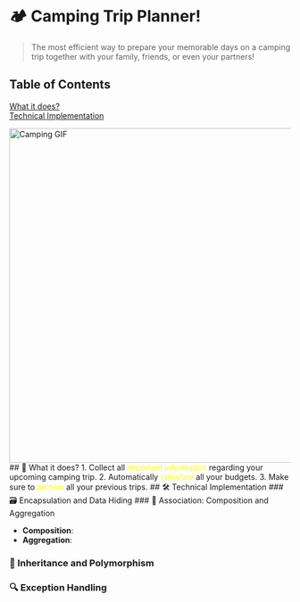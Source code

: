 # 🏕️ Camping Trip Planner!

> The most efficient way to prepare your memorable days on a camping trip together with your family, friends, or even your partners!

## Table of Contents  
[What it does?](##whatitdoes)  
[Technical Implementation](##technical)  

<img src="https://media.giphy.com/media/26gsvCk59AwGX28XS/giphy.gif" alt="Camping GIF" width="600"/>

<a name="whatitdoes"/>
## 🚀 What it does?
1. Collect all <span style="color: yellow;">important information</span> regarding your upcoming camping trip.
2. Automatically <span style="color: yellow;">calculate</span> all your budgets.
3. Make sure to <span style="color: yellow;">archive</span> all your previous trips.

<a name="technical"/>
## 🛠️ Technical Implementation

<a name="headers"/>
### 🗃️ Encapsulation and Data Hiding

<a name="headers"/>
### 🔗 Association: Composition and Aggregation


- **Composition**: 
- **Aggregation**: 

### 🧬 Inheritance and Polymorphism


### 🔍 Exception Handling

